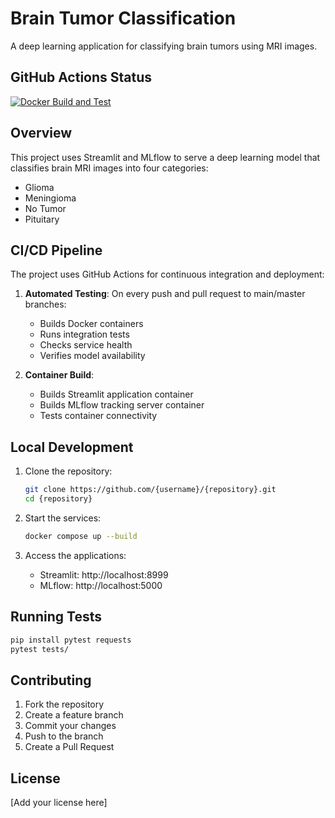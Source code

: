 # Brain Tumor Classification

A deep learning application for classifying brain tumors using MRI images.

## GitHub Actions Status
[![Docker Build and Test](https://github.com/{username}/{repository}/actions/workflows/docker-build.yml/badge.svg)](https://github.com/{username}/{repository}/actions/workflows/docker-build.yml)

## Overview
This project uses Streamlit and MLflow to serve a deep learning model that classifies brain MRI images into four categories:
- Glioma
- Meningioma
- No Tumor
- Pituitary

## CI/CD Pipeline
The project uses GitHub Actions for continuous integration and deployment:

1. **Automated Testing**: On every push and pull request to main/master branches:
   - Builds Docker containers
   - Runs integration tests
   - Checks service health
   - Verifies model availability

2. **Container Build**:
   - Builds Streamlit application container
   - Builds MLflow tracking server container
   - Tests container connectivity

## Local Development
1. Clone the repository:
   ```bash
   git clone https://github.com/{username}/{repository}.git
   cd {repository}
   ```

2. Start the services:
   ```bash
   docker compose up --build
   ```

3. Access the applications:
   - Streamlit: http://localhost:8999
   - MLflow: http://localhost:5000

## Running Tests
```bash
pip install pytest requests
pytest tests/
```

## Contributing
1. Fork the repository
2. Create a feature branch
3. Commit your changes
4. Push to the branch
5. Create a Pull Request

## License
[Add your license here] 